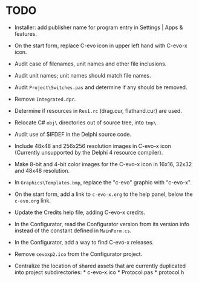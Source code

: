 # TODO

 - Installer: add publisher name for program entry in Settings | Apps &
   features.

 - On the start form, replace C-evo icon in upper left hand with C-evo-x icon.
 
 - Audit case of filenames, unit names and other file inclusions.

 - Audit unit names; unit names should match file names.

 - Audit `Project\Switches.pas` and determine if any should be removed.

 - Remove `Integrated.dpr`.

 - Determine if resources in `Res1.rc` (drag.cur, flathand.cur) are used.

 - Relocate C# `obj\` directories out of source tree, into `tmp\`.

 - Audit use of $IFDEF in the Delphi source code.

 - Include 48x48 and 256x256 resolution images in C-evo-x icon (Currently
   unsupported by the Delphi 4 resource compiler).

 - Make 8-bit and 4-bit color images for the C-evo-x icon in 16x16, 32x32 and
   48x48 resolution.

 - In `Graphics\Templates.bmp`, replace the "c-evo" graphic with "c-evo-x".

 - On the start form, add a link to `c-evo-x.org` to the help panel, below the
   `c-evo.org` link.

 - Update the Credits help file, adding C-evo-x credits.

 - In the Configurator, read the Configurator version from its version info
   instead of the constant defined in `MainForm.cs`.

 - In the Configurator, add a way to find C-evo-x releases.

 - Remove `cevoxp2.ico` from the Configurator project.

 - Centralize the location of shared assets that are currently duplicated into
   project subdirectories:
        * c-evo-x.ico
        * Protocol.pas
        * protocol.h

